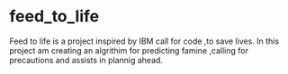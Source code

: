 # feed_to_life
Feed to life is a project inspired by IBM call for code ,to save lives. In this project am creating an algrithim for predicting famine ,calling for precautions and assists in plannig ahead.
